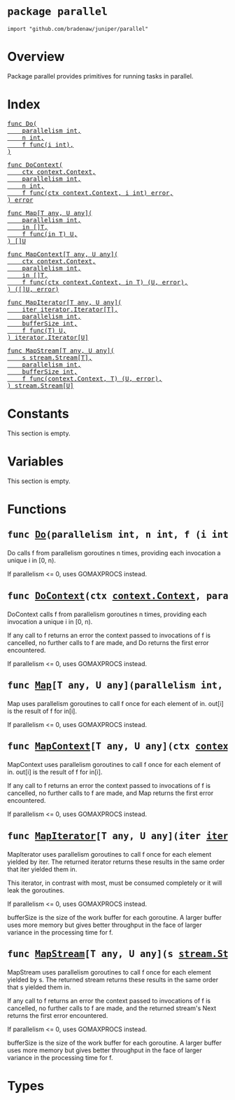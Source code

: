 # `package parallel`

```
import "github.com/bradenaw/juniper/parallel"
```

# Overview

Package parallel provides primitives for running tasks in parallel.


# Index

<pre><a href="#Do">func Do(
	parallelism int,
	n int,
	f func(i int),
)</a></pre>
<pre><a href="#DoContext">func DoContext(
	ctx context.Context,
	parallelism int,
	n int,
	f func(ctx context.Context, i int) error,
) error</a></pre>
<pre><a href="#Map">func Map[T any, U any](
	parallelism int,
	in []T,
	f func(in T) U,
) []U</a></pre>
<pre><a href="#MapContext">func MapContext[T any, U any](
	ctx context.Context,
	parallelism int,
	in []T,
	f func(ctx context.Context, in T) (U, error),
) ([]U, error)</a></pre>
<pre><a href="#MapIterator">func MapIterator[T any, U any](
	iter iterator.Iterator[T],
	parallelism int,
	bufferSize int,
	f func(T) U,
) iterator.Iterator[U]</a></pre>
<pre><a href="#MapStream">func MapStream[T any, U any](
	s stream.Stream[T],
	parallelism int,
	bufferSize int,
	f func(context.Context, T) (U, error),
) stream.Stream[U]</a></pre>

# Constants

This section is empty.

# Variables

This section is empty.

# Functions

<h2><a id="Do"></a><pre>func <a href="#Do">Do</a>(parallelism int, n int, f (i int))</pre></h2>

Do calls f from parallelism goroutines n times, providing each invocation a unique i in [0, n).

If parallelism <= 0, uses GOMAXPROCS instead.


<h2><a id="DoContext"></a><pre>func <a href="#DoContext">DoContext</a>(ctx <a href="https://pkg.go.dev/context#Context">context.Context</a>, parallelism int, n int, f (ctx <a href="https://pkg.go.dev/context#Context">context.Context</a>, i int) error) error</pre></h2>

DoContext calls f from parallelism goroutines n times, providing each invocation a unique i in
[0, n).

If any call to f returns an error the context passed to invocations of f is cancelled, no further
calls to f are made, and Do returns the first error encountered.

If parallelism <= 0, uses GOMAXPROCS instead.


<h2><a id="Map"></a><pre>func <a href="#Map">Map</a>[T any, U any](parallelism int, in []T, f (in T) U) []U</pre></h2>

Map uses parallelism goroutines to call f once for each element of in. out[i] is the
result of f for in[i].

If parallelism <= 0, uses GOMAXPROCS instead.


<h2><a id="MapContext"></a><pre>func <a href="#MapContext">MapContext</a>[T any, U any](ctx <a href="https://pkg.go.dev/context#Context">context.Context</a>, parallelism int, in []T, f (ctx <a href="https://pkg.go.dev/context#Context">context.Context</a>, in T) (U, error)) ([]U, error)</pre></h2>

MapContext uses parallelism goroutines to call f once for each element of in. out[i] is the
result of f for in[i].

If any call to f returns an error the context passed to invocations of f is cancelled, no further
calls to f are made, and Map returns the first error encountered.

If parallelism <= 0, uses GOMAXPROCS instead.


<h2><a id="MapIterator"></a><pre>func <a href="#MapIterator">MapIterator</a>[T any, U any](iter <a href="./iterator.md#Iterator">iterator.Iterator</a>[T], parallelism int, bufferSize int, f (T) U) <a href="./iterator.md#Iterator">iterator.Iterator</a>[U]</pre></h2>

MapIterator uses parallelism goroutines to call f once for each element yielded by iter. The
returned iterator returns these results in the same order that iter yielded them in.

This iterator, in contrast with most, must be consumed completely or it will leak the goroutines.

If parallelism <= 0, uses GOMAXPROCS instead.

bufferSize is the size of the work buffer for each goroutine. A larger buffer uses more memory
but gives better throughput in the face of larger variance in the processing time for f.


<h2><a id="MapStream"></a><pre>func <a href="#MapStream">MapStream</a>[T any, U any](s <a href="./stream.md#Stream">stream.Stream</a>[T], parallelism int, bufferSize int, f (<a href="https://pkg.go.dev/context#Context">context.Context</a>, T) (U, error)) <a href="./stream.md#Stream">stream.Stream</a>[U]</pre></h2>

MapStream uses parallelism goroutines to call f once for each element yielded by s. The returned
stream returns these results in the same order that s yielded them in.

If any call to f returns an error the context passed to invocations of f is cancelled, no further
calls to f are made, and the returned stream's Next returns the first error encountered.

If parallelism <= 0, uses GOMAXPROCS instead.

bufferSize is the size of the work buffer for each goroutine. A larger buffer uses more memory
but gives better throughput in the face of larger variance in the processing time for f.


# Types

